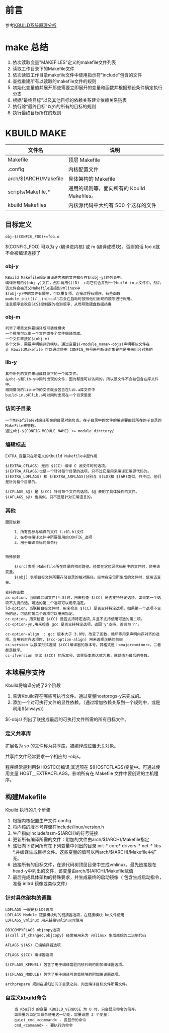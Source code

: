 # 前言
参考[KBUILD系统原理分析](https://jin-yang.github.io/reference/linux/kernel/KBUILD_system.pdf)

# make 总结

1. 依次读取变量"MAKEFILES"定义的makefile文件列表
2. 读取工作目录下的Makefile文件
3. 依次读取工作目录makefile文件中使用指示符"include"包含的文件
4. 查找重建所有以读取的makefile文件的规则
5. 初始化变量值并展开那些需要立即展开的变量和函数并根据预设条件确定执行分支
6. 根据“最终目标”以及其他目标的依赖关系建立依赖关系链表
7. 执行除“最终目标”以外的所有的目标的规则
8. 执行最终目标所在的规则

# KBUILD MAKE

文件名 | 说明
---|---
Makefile | 顶层 Makefile
.config | 内核配置文件
arch/$(ARCH)/Makefile | 具体架构的 Makefile
scripts/Makefile.* | 通用的规则等，面向所有的 Kbuild Makefiles。
kbuild Makefiles | 内核源代码中大约有 500 个这样的文件

## 目标定义

    obj-$(CONFIG_FOO)+=foo.o
    
$(CONFIG_FOO) 可以为 y (编译进内核) 或 m (编译成模块)。否则的话  foo.o就不会被编译连接了

### obj-y

    KBuild Makefile规定编译进内核的文件都存在$(obj-y)的列表中。
    编译所有的$(obj-y)文件，然后调用$(LD) -r将它们合并到一个build-in.o文件中，然后该文件会被其父Makefile连接到vmlinux中
    $(obj-y)中的文件有顺序，可以重复项。连接过程有顺序，有些函数module_init()/__initcall将会在启动时按照他们出现的顺序进行调用。
    注意顺序会改变SCSI控制器的检测顺序，从而导致硬盘数据损害
    
### obj-m

    列举了哪些文件要编译成可装载模块
    一个模块可以由一个文件或多个文件编译而成。
    一个文件直接加$(obj-m)
    多个文件，需要声明编译的模块。通过变量$(<module_name>-objs)声明哪些文件在
    让 KbuildMakefile 可以通过使用 CONFIG_符号来判断该对象是否是用来组合对象的
    
### lib-y

    其中所列的文件来组成目录下的一个库文件。
    在obj-y和lib-y中同时出现的文件，因为都是可以访问的，所以该文件不会被包含在库文件中。
    相同情况的lib-m中的文件就会包含在lib.a库文件中
    build-in.o和lib.a可以同时出现在一个目录里面
    
### 访问子目录
    
    一个Makefile只对编译所在的目录对象负责。在子目录中的文件的编译要由其所在的子目录的MakeFile来管理。
    通过obj-$(CONFIG_MODULE_NAME) += module_dirctory/
    
### 编辑标志

    EXTRA_变量只在所定义的Kbuild Makefile中起作用
    
    $(EXTRA_CFLAGS) 是用 $(CC) 编译 C 源文件时的选项。
    $(EXTRA_AFLAGS)也是一个针对每个目录的选项，只不过它是用来编译汇编源代码的。
    $(EXTRA_LDFLAGS) 和 $(EXTRA_ARFLAGS)分别与 $(LD)和 $(AR)类似，只不过，他们是针对每个目录的。
    
    $(CFLAGS_$@) 是 $(CC) 针对每个文件的选项。$@ 表明了具体操作的文件。
    $(AFLAGS_$@) 也类似，只不是是针对汇编语言的。
    
### 其他

    跟踪依赖
        
        1、所有要参与编译的文件（.c和.h)文件
        2、在参与编译文件中所要使用的CONFIG_选项
        3、用于编译目标的命令行
        
        
    特殊依赖
        
        $(src)表明 Makefile所在目录的相对路径。经常在定位源代码树中的文件时，使用该变量。
        $(obj) 表明目标文件所要存储目录的相对路径。经常在定位所生成的文件时，使用该变量。
        
    支持的函数
    as-option，当编译汇编文件(*.S)时，用来检查 $(CC) 是否支持特定选项。如果第一个选项不支持的话，可选的第二个选项可以用来指定。
    ld-option，当联接目标文件时，用来检查 $(CC) 是否支持特定选项。如果第一个选项不支持的话，可选的第二个选项可以用来指定。
    cc-option，用来检查 $(CC) 是否支持特定选项,并且不支持使用可选的第二项。
    cc-option-yn,用来检查 gcc 是否支持特定选项，返回'y'支持，否则为'n'。
    
    cc-option-align  : gcc 版本大于 3.0时，改变了函数，循环等用来声明内存对齐的选项。当用到对齐选项时，$(cc-option-align) 用来选择正确的前缀
    cc-version 以数学形式返回 $(CC)编译器的版本号。其格式是：<major><minor>，二者都是数学。
    cc-ifversion 测试 $(CC) 的版本号，如果版本表达式为真，就赋值为最后的参数。    
    
## 本地程序支持
Kbuild将编译分成了2个阶段
1. 告诉Kbuild存在哪些可执行文件。通过变量hostprogs-y来完成的。
2. 添加一个对可执行文件的显性依赖。（通过增加依赖关系到一个规则中，或是利用$(always)）

$(<executeable>-objs) 列出了联接成最后的可执行文件所需的所有目标文件。

### 定义共享库
扩展名为 so 的文件称为共享库，被编译成位置无关对象。

共享库文件经常要求一个相应的 -objs，

程序经常是利用$(HOSTCC)编译,其选项在 $(HOSTCFLAGS)变量中。可通过使用变量 HOST＿EXTRACFLAGS，影响所有在 Makefile 文件中要创建的主机程序。

## 构建Makefile

Kbuild 执行的几个步骤
1. 根据内核配置生产文件.config
2. 将内核的版本号存储在include/linux/version.h
3. 生产指向include/asm-$(ARCH)的符号链接
4. 更新所有编译所需的文件：附加的文件由arch/$(ARCH)/Makefile指定
5. 递归向下访问所有在下列变量中列出的目录 init-* core* drivers-* net-* libs-*,并编译生成目标文件。这些变量的值可以再arch/$(ARCH)/Makefile中扩充。
6. 链接所有的目标文件，在源代码树顶层目录中生成vmlinux。最先链接是在head-y中列出的文件，该变量由arch/$(ARCH)/Makefile赋值
7. 最后完成具体架构的特殊要求，并生成最终的启动镜像（ 包含生成启动指令， 准备 initrd 镜像或类似文件）

### 针对具体架构的调整

    LDFLAGS 一般是$(LD)选项
    LDFLAGS_Module 链接模块时的链接器选项，在链接模块.ko文件使用
    LDFLAGS_vmlinux 用来链接vmlinux时使用
    
    OBJCOMPYFLAGS objcopy选项
    $(call if_changed,objcopy) 经常被用来为 vmlinux 生成原始的二进制代码
    
    AFLAGS $(AS) 汇编编译器选项
    
    CFLAGS $(CC) 编译器选项
    
    $(CFLAGS_KERNEL) 包含了用于编译常驻内核代码的附加编译器选项。
    
    $(CFLAGS_MODULE) 包含了用于编译可装载模块的附加编译器选项。
    
    archprepare 规则在递归访问子目录之前，列出编译目标文件所需文件。
    
    
### 自定义kbuild命令
    
        当 Kbuild 的变量 KBUILD_VERBOSE 为 0 时，只会显示命令的简写。
        如果要为自定义命令使用这一功能，需要设置 2 个变量：
        quiet_cmd_<command> - 要显示的命令
        cmd_<command> - 要执行的命令
